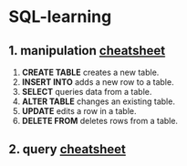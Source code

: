 # SQL-learning

## 1. manipulation [cheatsheet](https://www.codecademy.com/learn/learn-sql/modules/learn-sql-manipulation/cheatsheet)

1. **CREATE TABLE** creates a new table.
2. **INSERT INTO** adds a new row to a table.
3. **SELECT** queries data from a table.
4. **ALTER TABLE** changes an existing table.
5. **UPDATE** edits a row in a table.
6. **DELETE FROM** deletes rows from a table.

## 2. query [cheatsheet](https://www.codecademy.com/learn/learn-sql/modules/learn-sql-queries/cheatsheet)

